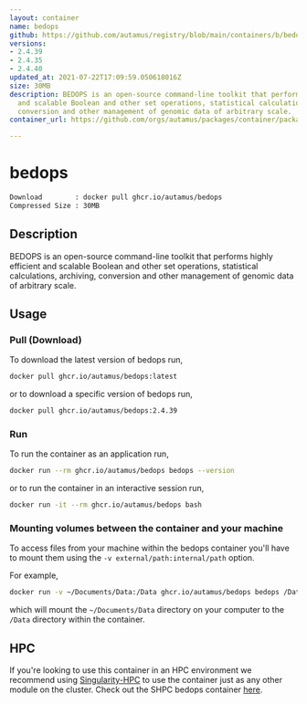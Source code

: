 ```yaml
---
layout: container
name: bedops
github: https://github.com/autamus/registry/blob/main/containers/b/bedops/spack.yaml
versions:
- 2.4.39
- 2.4.35
- 2.4.40
updated_at: 2021-07-22T17:09:59.050618016Z
size: 30MB
description: BEDOPS is an open-source command-line toolkit that performs highly efficient
  and scalable Boolean and other set operations, statistical calculations, archiving,
  conversion and other management of genomic data of arbitrary scale.
container_url: https://github.com/orgs/autamus/packages/container/package/bedops

---
```

# bedops
```bash 
Download        : docker pull ghcr.io/autamus/bedops
Compressed Size : 30MB
```

## Description
BEDOPS is an open-source command-line toolkit that performs highly efficient and scalable Boolean and other set operations, statistical calculations, archiving, conversion and other management of genomic data of arbitrary scale.

## Usage
### Pull (Download)
To download the latest version of bedops run,

```bash
docker pull ghcr.io/autamus/bedops:latest
```

or to download a specific version of bedops run,

```bash
docker pull ghcr.io/autamus/bedops:2.4.39
```
### Run
To run the container as an application run,
```bash
docker run --rm ghcr.io/autamus/bedops bedops --version
```

or to run the container in an interactive session run,
```bash
docker run -it --rm ghcr.io/autamus/bedops bash
```

### Mounting volumes between the container and your machine
To access files from your machine within the bedops container you'll have to mount them using the `-v external/path:internal/path` option.

For example,
```bash
docker run -v ~/Documents/Data:/Data ghcr.io/autamus/bedops bedops /Data/myData.csv
```
which will mount the `~/Documents/Data` directory on your computer to the `/Data` directory within the container.

## HPC
If you're looking to use this container in an HPC environment we recommend using [Singularity-HPC](https://singularity-hpc.readthedocs.io) to use the container just as any other module on the cluster. Check out the SHPC bedops container [here](https://singularityhub.github.io/singularity-hpc/r/ghcr.io-autamus-bedops/).